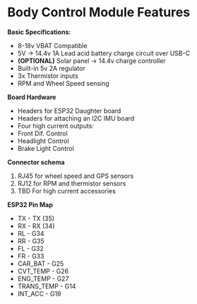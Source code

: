 # Body Control Module Features


**Basic Specifications:**
- 8-18v VBAT Compatible
- 5V -> 14.4v 1A Lead acid battery charge circuit over USB-C
- **(OPTIONAL)** Solar panel -> 14.4v charge controller
- Built-in 5v 2A regulator
- 3x Thermistor inputs
- RPM and Wheel Speed sensing

**Board Hardware**
- Headers for ESP32 Daughter board
- Headers for attaching an I2C IMU board
- Four high current outputs:
- Front Dif. Control
- Headlight Control
- Brake Light Control

**Connector schema**
1. RJ45 for wheel speed and GPS sensors
2. RJ12 for RPM and thermistor sensors
3. TBD For high current accessories

**ESP32 Pin Map**
 - TX - TX (35)
 - RX - RX (34)
 - RL - G34
 - RR - G35
 - FL - G32
 - FR - G33
 - CAR_BAT - G25
 - CVT_TEMP - G26
 - ENG_TEMP - G27
 - TRANS_TEMP - G14
 - INT_ACC - G19
